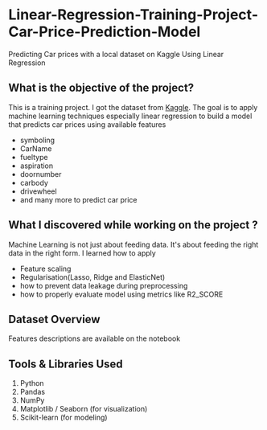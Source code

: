 # Linear-Regression-Training-Project-Car-Price-Prediction-Model
Predicting Car prices with a local dataset on Kaggle Using Linear Regression

## What is the objective of the project?
This is a training project. I got the dataset from
[Kaggle](https://www.kaggle.com/datasets/hellbuoy/car-price-prediction).
The goal is to apply machine learning techniques especially linear regression to build a model that predicts car prices using available features 
- symboling
- CarName
- fueltype
- aspiration
- doornumber
- carbody
- drivewheel
- and many more
to predict car price

## What I discovered while working on the project ?
Machine Learning is not just about feeding data. It's about feeding the right data in the right form. 
I learned how to apply 
- Feature scaling
- Regularisation(Lasso, Ridge and ElasticNet)
- how to prevent data leakage during preprocessing
- how to properly evaluate model using metrics like R2_SCORE

## Dataset Overview
Features descriptions are available on the notebook

## Tools & Libraries Used
1. Python
2. Pandas
3. NumPy
4. Matplotlib / Seaborn (for visualization)
5. Scikit-learn (for modeling)
